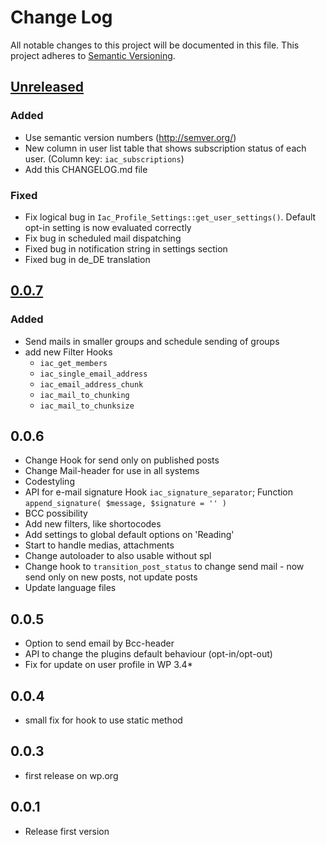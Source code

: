 # Change Log
All notable changes to this project will be documented in this file.
This project adheres to [Semantic Versioning](http://semver.org/).

## [Unreleased]
### Added
* Use semantic version numbers (http://semver.org/)
* New column in user list table that shows subscription status of each user. (Column key: `iac_subscriptions`)
* Add this CHANGELOG.md file

### Fixed
* Fix logical bug in `Iac_Profile_Settings::get_user_settings()`. Default opt-in setting is now evaluated correctly
* Fix bug in scheduled mail dispatching
* Fixed bug in notification string in settings section
* Fixed bug in de_DE translation

## [0.0.7]
### Added
* Send mails in smaller groups and schedule sending of groups
* add new Filter Hooks
    * `iac_get_members`
    * `iac_single_email_address`
    * `iac_email_address_chunk`
    * `iac_mail_to_chunking`
    * `iac_mail_to_chunksize`

## 0.0.6
* Change Hook for send only on published posts
* Change Mail-header for use in all systems
* Codestyling
* API for e-mail signature Hook `iac_signature_separator`; Function `append_signature( $message, $signature = '' )`
* BCC possibility
* Add new filters, like shortocodes
* Add settings to global default options on 'Reading'
* Start to handle medias, attachments
* Change autoloader to also usable without spl
* Change hook to `transition_post_status` to change send mail - now send only on new posts, not update posts
* Update language files

## 0.0.5

* Option to send email by Bcc-header
* API to change the plugins default behaviour (opt-in/opt-out)
* Fix for update on user profile in WP 3.4*

## 0.0.4
* small fix for hook to use static method

## 0.0.3
* first release on wp.org

## 0.0.1
* Release first version

[unreleased]:https://github.com/inpsyde/Inform-about-Content/compare/v0.0.7...master/
[0.0.7]:https://github.com/inpsyde/Inform-about-Content/compare/v0.0.5...v0.0.7